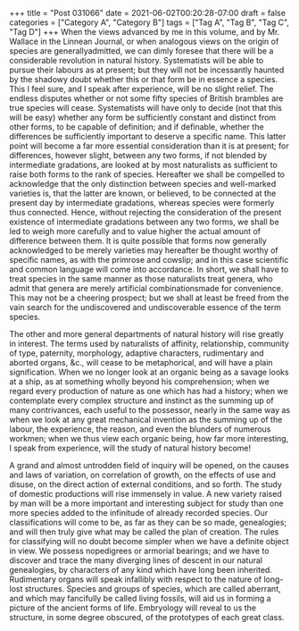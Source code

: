 +++
title = "Post 031066"
date = 2021-06-02T00:20:28-07:00
draft = false
categories = ["Category A", "Category B"]
tags = ["Tag A", "Tag B", "Tag C", "Tag D"]
+++
When the views advanced by me in this volume, and by Mr. Wallace in the Linnean Journal, or when analogous views on the origin of species are generallyadmitted, we can dimly foresee that there will be a considerable revolution in natural history. Systematists will be able to pursue their labours as at present; but they will not be incessantly haunted by the shadowy doubt whether this or that form be in essence a species. This I feel sure, and I speak after experience, will be no slight relief. The endless disputes whether or not some fifty species of British brambles are true species will cease. Systematists will have only to decide (not that this will be easy) whether any form be sufficiently constant and distinct from other forms, to be capable of definition; and if definable, whether the differences be sufficiently important to deserve a specific name. This latter point will become a far more essential consideration than it is at present; for differences, however slight, between any two forms, if not blended by intermediate gradations, are looked at by most naturalists as sufficient to raise both forms to the rank of species. Hereafter we shall be compelled to acknowledge that the only distinction between species and well-marked varieties is, that the latter are known, or believed, to be connected at the present day by intermediate gradations, whereas species were formerly thus connected. Hence, without rejecting the consideration of the present existence of intermediate gradations between any two forms, we shall be led to weigh more carefully and to value higher the actual amount of difference between them. It is quite possible that forms now generally acknowledged to be merely varieties may hereafter be thought worthy of specific names, as with the primrose and cowslip; and in this case scientific and common language will come into accordance. In short, we shall have to treat species in the same manner as those naturalists treat genera, who admit that genera are merely artificial combinationsmade for convenience. This may not be a cheering prospect; but we shall at least be freed from the vain search for the undiscovered and undiscoverable essence of the term species.

The other and more general departments of natural history will rise greatly in interest. The terms used by naturalists of affinity, relationship, community of type, paternity, morphology, adaptive characters, rudimentary and aborted organs, &c., will cease to be metaphorical, and will have a plain signification. When we no longer look at an organic being as a savage looks at a ship, as at something wholly beyond his comprehension; when we regard every production of nature as one which has had a history; when we contemplate every complex structure and instinct as the summing up of many contrivances, each useful to the possessor, nearly in the same way as when we look at any great mechanical invention as the summing up of the labour, the experience, the reason, and even the blunders of numerous workmen; when we thus view each organic being, how far more interesting, I speak from experience, will the study of natural history become!

A grand and almost untrodden field of inquiry will be opened, on the causes and laws of variation, on correlation of growth, on the effects of use and disuse, on the direct action of external conditions, and so forth. The study of domestic productions will rise immensely in value. A new variety raised by man will be a more important and interesting subject for study than one more species added to the infinitude of already recorded species. Our classifications will come to be, as far as they can be so made, genealogies; and will then truly give what may be called the plan of creation. The rules for classifying will no doubt become simpler when we have a definite object in view. We possess nopedigrees or armorial bearings; and we have to discover and trace the many diverging lines of descent in our natural genealogies, by characters of any kind which have long been inherited. Rudimentary organs will speak infallibly with respect to the nature of long-lost structures. Species and groups of species, which are called aberrant, and which may fancifully be called living fossils, will aid us in forming a picture of the ancient forms of life. Embryology will reveal to us the structure, in some degree obscured, of the prototypes of each great class.
